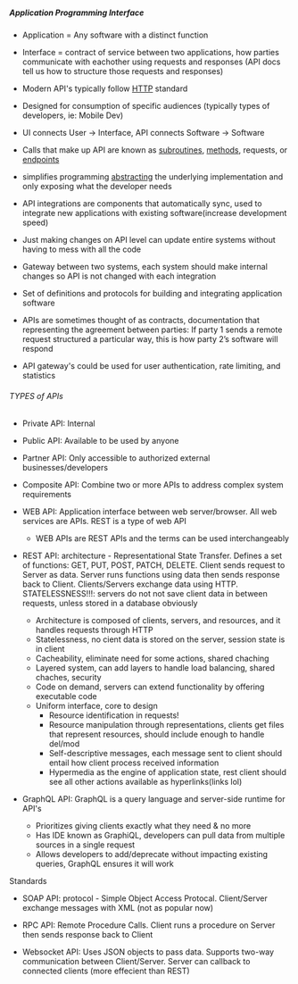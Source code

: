 ##### Application Programming Interface
- Application = Any software with a distinct function
- Interface = contract of service between two applications, how parties communicate with eachother using requests and responses (API docs tell us how to structure those requests and responses)

- Modern API's typically follow [HTTP](../../Terms/http.md) standard

- Designed for consumption of specific audiences (typically types of developers, ie: Mobile Dev)

- UI connects User -> Interface, API connects Software -> Software

- Calls that make up API are known as [subroutines](../../Terms/subroutines.md), [methods](../../Terms/methods.md), requests, or [endpoints](../../Terms/endpoints.md)

- simplifies programming [abstracting](../../Terms/abstracting.md) the underlying implementation and only exposing what the developer needs

- API integrations are components that automatically sync, used to integrate new applications with existing software(increase development speed)

- Just making changes on API level can update entire systems without having to mess with all the code

- Gateway between two systems, each system should make internal changes so API is not changed with each integration

- Set of definitions and protocols for building and integrating application software

- APIs are sometimes thought of as contracts, documentation that representing the agreement between parties: If party 1 sends a remote request structured a particular way, this is how party 2’s software will respond

- API gateway's could be used for user authentication, rate limiting, and statistics

###### TYPES of APIs
- Private API: Internal
- Public API: Available to be used by anyone
- Partner API: Only accessible to authorized external businesses/developers
- Composite API: Combine two or more APIs to address complex system requirements

- WEB API: Application interface between web server/browser. All web services are APIs. REST is a type of web API
  - WEB APIs are REST APIs and the terms can be used interchangeably

- REST API: architecture - Representational State Transfer. Defines a set of functions: GET, PUT, POST, PATCH, DELETE. Client sends request to Server as data. Server runs functions using data then sends response back to Client. Clients/Servers exchange data using HTTP. STATELESSNESS!!!: servers do not not save client data in between requests, unless stored in a database obviously
  - Architecture is composed of clients, servers, and resources, and it handles requests through HTTP
  - Statelessness, no cient data is stored on the server, session state is in client
  - Cacheability, eliminate need for some actions, shared chaching
  - Layered system, can add layers to handle load balancing, shared chaches, security
  - Code on demand, servers can extend functionality by offering executable code
  - Uniform interface, core to design
    - Resource identification in requests!
    - Resource manipulation through representations, clients get files that represent resources, should include enough to handle del/mod
    - Self-descriptive messages, each message sent to client should entail how client process received information
    - Hypermedia as the engine of application state, rest client should see all other actions available as hyperlinks(links lol)
- GraphQL API: GraphQL is a query language and server-side runtime for API's
  - Prioritizes giving clients exactly what they need & no more
  - Has IDE known as GraphiQL, developers can pull data from multiple sources in a single request
  - Allows developers to add/deprecate without impacting existing queries, GraphQL ensures it will work

Standards
- SOAP API: protocol - Simple Object Access Protocal. Client/Server exchange messages with XML (not as popular now)
- RPC API: Remote Procedure Calls. Client runs a procedure on Server then sends response back to Client

- Websocket API: Uses JSON objects to pass data. Supports two-way communication between Client/Server. Server can callback to connected clients (more effecient than REST)


